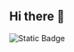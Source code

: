 ## Hi there 👋

<!--
**EndyMicaelle/EndyMicaelle** is a ✨ _special_ ✨ repository because its `README.md` (this file) appears on your GitHub profile.

Here are some ideas to get you started:

- 🔭 I’m currently working on ...
- 🌱 I’m currently learning ...
- 👯 I’m looking to collaborate on ...
- 🤔 I’m looking for help with ...
- 💬 Ask me about ...
- 📫 How to reach me: ...
- 😄 Pronouns: ...
- ⚡ Fun fact: ...
-->

<img alt="Static Badge" src="https://img.shields.io/badge/build-passing-brightgreen?style=social&logo=gmail&logoColor=%23EA4335&logoSize=auto&label=Gmail&labelColor=%23EA4335&cacheSeconds=3600&link=left">
